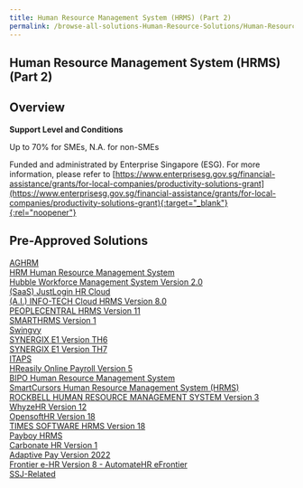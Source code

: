 ```yaml
---
title: Human Resource Management System (HRMS) (Part 2)
permalink: /browse-all-solutions-Human-Resource-Solutions/Human-Resource-Management-System--HRMS---Part-2-
---
```


## Human Resource Management System (HRMS) (Part 2)
## Overview

**Support Level and Conditions**

Up to 70% for SMEs, N.A. for non-SMEs

Funded and administrated by Enterprise Singapore (ESG). For more information, please refer to
[https://www.enterprisesg.gov.sg/financial-assistance/grants/for-local-companies/productivity-solutions-grant](https://www.enterprisesg.gov.sg/financial-assistance/grants/for-local-companies/productivity-solutions-grant){:target="_blank"}{:rel="noopener"}

## Pre-Approved Solutions

<a href='/productivity-solutions-grant/solutionrepo/solution125' target='_blank'>AGHRM</a><br>
<a href='/productivity-solutions-grant/solutionrepo/solution450' target='_blank'>HRM Human Resource Management System</a><br>
<a href='/productivity-solutions-grant/solutionrepo/solution455' target='_blank'>Hubble Workforce Management System Version 2.0</a><br>
<a href='/productivity-solutions-grant/solutionrepo/solution531' target='_blank'>(SaaS) JustLogin HR Cloud</a><br>
<a href='/productivity-solutions-grant/solutionrepo/solution1092' target='_blank'>(A.I.) INFO-TECH Cloud HRMS Version 8.0</a><br>
<a href='/productivity-solutions-grant/solutionrepo/solution1289' target='_blank'>PEOPLECENTRAL HRMS Version 11</a><br>
<a href='/productivity-solutions-grant/solutionrepo/solution1346' target='_blank'>SMARTHRMS Version 1</a><br>
<a href='/productivity-solutions-grant/solutionrepo/solution1453' target='_blank'>Swingvy</a><br>
<a href='/productivity-solutions-grant/solutionrepo/solution2257' target='_blank'>SYNERGIX E1 Version TH6</a><br>
<a href='/productivity-solutions-grant/solutionrepo/solution2258' target='_blank'>SYNERGIX E1 Version TH7</a><br>
<a href='/productivity-solutions-grant/solutionrepo/solution2345' target='_blank'>ITAPS</a><br>
<a href='/productivity-solutions-grant/solutionrepo/solution2365' target='_blank'>HReasily Online Payroll Version 5</a><br>
<a href='/productivity-solutions-grant/solutionrepo/solution2370' target='_blank'>BIPO Human Resource Management System</a><br>
<a href='/productivity-solutions-grant/solutionrepo/solution2395' target='_blank'>SmartCursors Human Resource Management System (HRMS)</a><br>
<a href='/productivity-solutions-grant/solutionrepo/solution2682' target='_blank'>ROCKBELL HUMAN RESOURCE MANAGEMENT SYSTEM Version 3</a><br>
<a href='/productivity-solutions-grant/solutionrepo/solution2739' target='_blank'>WhyzeHR Version 12</a><br>
<a href='/productivity-solutions-grant/solutionrepo/solution2792' target='_blank'>OpensoftHR Version 18</a><br>
<a href='/productivity-solutions-grant/solutionrepo/solution2802' target='_blank'>TIMES SOFTWARE HRMS Version 18</a><br>
<a href='/productivity-solutions-grant/solutionrepo/solution2820' target='_blank'>Payboy HRMS</a><br>
<a href='/productivity-solutions-grant/solutionrepo/solution2866' target='_blank'>Carbonate HR Version 1</a><br>
<a href='/productivity-solutions-grant/solutionrepo/solution2894' target='_blank'>Adaptive Pay Version 2022</a><br>
<a href='/productivity-solutions-grant/solutionrepo/solution2924' target='_blank'>Frontier e-HR Version 8 - AutomateHR eFrontier</a><br>
<a href='/productivity-solutions-grant/solutionrepo/solution3181' target='_blank'>SSJ-Related</a><br>
